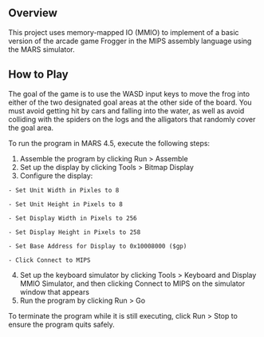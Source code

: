 ## Overview
This project uses memory-mapped IO (MMIO) to implement of a basic version of the arcade game Frogger in the MIPS assembly language using the MARS simulator. 

## How to Play
The goal of the game is to use the WASD input keys to move the frog into either of the two designated goal areas at the other side of the board. You must avoid getting hit by cars and falling into the water, as well as avoid colliding with the spiders on the logs and the alligators that randomly cover the goal area.

To run the program in MARS 4.5, execute the following steps:
  1. Assemble the program by clicking Run > Assemble
  2. Set up the display by clicking Tools > Bitmap Display
  3. Configure the display:
  
    - Set Unit Width in Pixles to 8
    
    - Set Unit Height in Pixels to 8
    
    - Set Display Width in Pixels to 256
    
    - Set Display Height in Pixels to 258
    
    - Set Base Address for Display to 0x10008000 ($gp)
    
    - Click Connect to MIPS
    
  4. Set up the keyboard simulator by clicking Tools > Keyboard and Display MMIO Simulator, and then clicking Connect to MIPS on the simulator window that appears
  5. Run the program by clicking Run > Go

To terminate the program while it is still executing, click Run > Stop to ensure the program quits safely.
